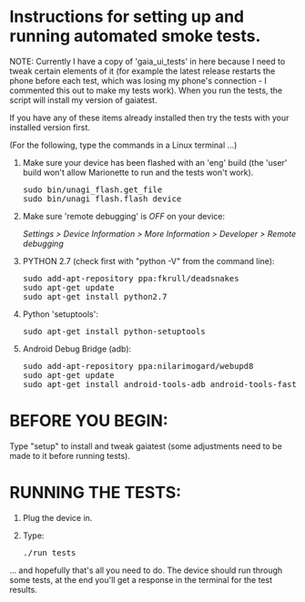 Instructions for setting up and running automated smoke tests.
==============================================================

NOTE: Currently I have a copy of 'gaia_ui_tests' in here because I need to tweak certain elements
      of it (for example the latest release restarts the phone before each test, which was losing
      my phone's connection - I commented this out to make my tests work).
      When you run the tests, the script will install my version of gaiatest.


If you have any of these items already installed then try the tests with your installed version first.


(For the following, type the commands in a Linux terminal ...)

1. Make sure your device has been flashed with an 'eng' build (the 'user' build
   won't allow Marionette to run and the tests won't work).

   <pre>
   sudo bin/unagi_flash.get_file
   sudo bin/unagi_flash.flash_device
   </pre>


2. Make sure 'remote debugging' is *OFF* on your device:

   *Settings > Device Information > More Information >  Developer > Remote debugging*


3. PYTHON 2.7 (check first with "python -V" from the command line):

   <pre>
   sudo add-apt-repository ppa:fkrull/deadsnakes
   sudo apt-get update
   sudo apt-get install python2.7
   </pre>


4. Python 'setuptools':

   <pre>
   sudo apt-get install python-setuptools
   </pre>


5. Android Debug Bridge (adb):

   <pre>
   sudo add-apt-repository ppa:nilarimogard/webupd8
   sudo apt-get update
   sudo apt-get install android-tools-adb android-tools-fastboot
   </pre>



BEFORE YOU BEGIN:
=================

Type "setup" to install and tweak gaiatest (some adjustments need to be made to it before running tests).


RUNNING THE TESTS:
==================

1. Plug the device in.

2. Type:

    <pre>./run_tests</pre>


... and hopefully that's all you need to do. The device should run through some tests, at the end you'll
get a response in the terminal for the test results.
